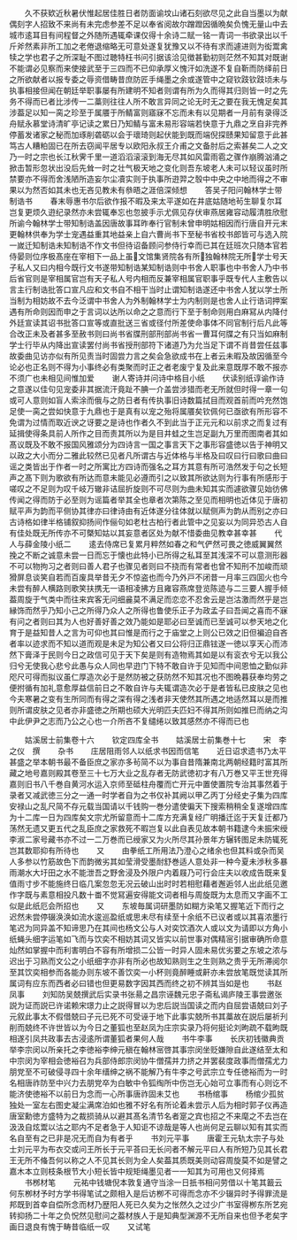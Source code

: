 <!-- { "loadSidebar": true } -->
　　久不获欵近秋暑伏惟起居佳胜日者防面谕坟山诸石刻欲尽见之此自当墨以为献偶刻字人招致不来尚有未完虑参差不足以奉省阅故尔蹭蹬因循晩矣负愧无量山中去城市逺耳目有间程督之外随所遇辄牵课仅得十余诗二赋一铭一青词一书欲录出以千斤斧然素非所工加之老倦退缩略无可意处遂复犹豫又以不待有求而遽进则为衒鬻禽犊之学也君子之所深耻不图过聴特枉书问引据该洽见徴甚勤初则茫然不知其对既谢不能谓必见察而来使接武至于三四而不已仰承厚义愧汗如洗遂不复自靳而防绎前日之所欲献者以报专委之辱资借畴昔庶防匠手绳墨之余或遂管中之窥钦跂钦跂顷未与执事相接但闻在朝廷举职事屡有所建明不知者则谓有所为久而得其归则皆一时之先务不得而已者比涉传一二藁则往往人所不敢言异同之论无时无之要在我无愧足矣其涉葢足以知一脔之珍至于属餍于所鲭富则寤寐不忘而未有以见期者一月前有录得泛舟赋永慕堂诗清旷亭记读之累日乃知鲭与富未易形容端若快意于九鼎之烹自非完养停蓄发诸家之秘而加琢削砻砺以会于瓌琦则起伏能到既而端倪探赜果知留意于此甚笃古人糟粕固已在所去窃闻平居专以欧阳永叔王介甫之文备肘后之索甚矣二人之文乃一时之宗也长江秋霁千里一道滔滔滚滚到海无尽其如风雷雨雹之骤作崩腾汹涌之掀击暂形忽状出没后先耸一时之壮气极天地之变化则吾东坡老人未可以轻议虽时所禁要亦不得而舍浅陋所造妄尔尘凟实则于执事所逰羿之彀中中央之中地而得之不审果以为然否如其未也无吝见教未有叅晤之涯倍深倾想
　　答吴子阳问翰林学士带制诰书
　　春末辱惠书尔后欲作报不暇及来太平遂如在井底姑随地茍生聊复尔耳岂复更烦久逰纪录然亦未尝辄奉忘也忽披手示尤佩见存伏审燕居雍容动履清胜欣慰所谕今翰林学士带知制诰盖因唐故事耳昨奉行官制未曾申明姑相因而行唐自开元末更翰林供奉为学士宠遇益重其地益亲上自六曹尚书下至秘书省校书郎皆可与选入院一嵗迁知制诰未知制诰不作文书但待诏备顾问参侍行幸而已其在廷班次只随本官若侍晏则位序极髙座在宰相下一品上虽文馆集贤院各有所独翰林院无所学士号天子私人又曰内相今既行文书遂带知制诰某知制诰则中书舍人职事也中书舍人乃中书后省官则是宰相属官岂有天子私人号内相而反兼宰相属官职事乎既专代人主敷告以言主行制诰批答口宣凡应和文书自不相干当时止谓知制诰遂还中书舍人犹以学士所当制为相妨故不去今泛谓中书舍人为外制翰林学士为内制则是也舍人止行诰词押案遇有所命则因而申之于言词以达所以命之之意而行下至于制命则用白麻冩从内降付外廷宣读其诏书批答口宣等或直批送三省或径付所差使命事体不同官制行后凡此等合改正未及者甚多至赦书则曰尚书省牒刑部刑部尚书省一曹耳何牒之有只当如麻制学士行毕从内降出宣读罢付尚书省授刑部符下诸道乃为允当足下谓不肖昔尝任兹事故委曲见访亦似有所见责当时固尝力言之矣会急欲成书在上者云未暇及故因循至今论必也正名则不得为小事终必有类聚而时正之者老废宁复及此来意既厚不敢不报亦不须广也未相见间惟加爱
　　谢人寄诗并问诗中格目小纸
　　伏读别纸谆谕作诗之意遂以佳句见宠委非其据流汗竟趾不腆一介盖尝涉猎而老无所就但时得一章一句或可人意则如盲人索涂而俄与之防日者有传执事旧诗数篇拭目而观首前而吟充然饱足使一脔之尝如快意于九鼎也于是真有以宠之殆将属餍矣钦佩何已亟欲有所形容不免谓为过情而取近谀之讶要之是诗也作者久不到此当于正元元和以前求之而复过有延揖使得条具前人所作之目而责其所以为是目井蛙之生岂足副九万里而图南者其如髙议既及不敢不报国风雅颂分为四诗言一国之事言天下之事形容盛徳以告于神明又以政之大小而分二雅此较然已见者凡所谓古与近体格与半格及曰叹曰行曰歌曰曲曰谣之类皆出于作者一时之所寓比方四诗而强名之耳方其意有所可浩然发于句之长短声之髙下则为歌欲有所达而意未能见必遵而引之以致其所欲达则为行事有所感形于嗟叹之不足则为叹千岐万辙非诘屈折旋则不可尽则为曲未知其实而遽欲骤见始彷佛传闻之得而防于必至则为谣篇者举其全也章者次第陈之至见而相明也近体见于唐初赋平声为韵而平侧协其律亦曰律诗由有近体遂分往体就以赋侧声为韵从而别之亦曰古诗格如律半格铺叙抑扬间作俪句如老杜古柏行者此管中之见妄以为同异恐古人自有佳处既无所传亦不可槩知姑以其妄意者区处为献不惜委曲见教幸甚幸甚
　　代人与薛金陵小纸二
　　逺去侍席已复累月粹然如春之和气俨然可畏之徳威翼翼然挽之不断之诚意未尝一日而忘于懐也此特小已所得之私耳至其浅深不可以意测形器不可以物拘习之者则曰善人君子也骤见者则曰不挠而有常者也曾不知刑不加峻而顽猾屏息谈笑自若而百废具举昔无夕不惊盗也而今乃外戸不闭昔一月率三四囬火也今未尝有醉人横路则歌笑扶携无一语相凌拂方且雍容燕席登览陈迹与二三要人握手倾葢周旋于气类中而往来宾客无问细麄莫不满足而恋恋不忍舍云是岂沽激而然乎是岂縁饰而然乎乃知小己之所得乃众人之所得也鲁使乐正子为政孟子曰吾闻之喜而不寐有问之者则曰其为人也好善好善之效乃能如是耶必曰至诚而已至诚可以参天地之化育于是益知昔人之言为可仰也其曰惟是而行之于庙堂之上则公已效之旧但褊迫自吝者率以迹求而不知以道而观是未足为知公者又曰公将归正鼎铉遂一徳以享天心而沛然下膏泽于民则今日之政信可见于天下矣是则有造物焉其如是以有衮衣兮无以我公归兮无使我心悲兮此愚与众人同也早逰门下特不敢自许于见知而中间恩恤之勤似非咫尺可得而拟议虽仁厚造次必于是然防被之获防然不知其况也不图晩暮获奉均劳之便拊循有加礼意愈厚益信前日之不敢自许与夫辄谓造次必于是者皆私已皮肤之见也今夫寒暑之变有生所同而有得之深有得之浅者非天使然其所遇之地适然耳以是而推则所谓皮肤之见者亦非盛徳之所期也硕大光明匹夫匹妇不得其所则如推巳而纳之沟中此伊尹之志而乃公之心也一介所吝不复缱绻以致其感然亦不得而已也





　　姑溪居士前集卷十六
　　钦定四库全书
　　姑溪居士前集巻十七
　　宋　李之仪　撰
　　杂书
　　庄居阻雨邻人以纸求书因而信笔
　　近日诏求遗书乃太平甚盛之举本朝书最不备臣庶之家亦多茍简不以为事自昔隋兼南北两朝经籍时富其所藏之地号嘉则殿其卷至三十七万大业之乱存者无防武徳初才有八万巻又平王世充得嘉则旧书八千巻自黄河水运入京师至砥柱舟覆而亡开元中置使置院专治其事然着于录者又减武徳三分之一通一时学者自为之书仅补其阙以甲乙丙丁分经史子集为四库安禄山之乱尺简不存元载当国请以千钱购一巻分遣使徧天下搜索稍稍全复遂增四库为十二库一日为四库矣文宗尤所留意而十二库方充满复经广明播迁迄于天复迁都乃荡然无遗又更五代之乱臣庶之家救死不暇岂复以此自表见故本朝书籍逮今未振宋绶李淑二家号藏书亦不过一二万巻而已绶家又为火所尽其孙景年方辗转图足未防辄死岂其数耶抑有所待也
　　又
　　由拳纸工所用法乃澄心之绪余也但其料或杂而吴人多参以竹筋故色下而韵微劣其如莹滑受墨耐舒巻适人意处非一种今夏未渉秋多暴雨潮水大圩田之水不能泄吾之野舍浸及外限户内着屐乃可行会庄夫以收成告既来复值雨寸步不能施终日临几案忽忽无况云破山出时时若相慰藉者邂逅邻人出此纸见邀作字既与素意相投凡数十畨不觉冩遍安得能文词者相与周旋既为太息而又字画不工似是此纸厄会所招也
　　又
　　东坡毎属词研墨防如糊方染笔又握笔近下而行之迟然未尝停辍涣涣如流水逡巡盈纸或思未尽有续至十余纸不已议者或以其喜浓墨行笔迟为同异盖不知谛思乃在其间也杨文公与人对奕饮酒次人或以文为请即以方角小纸蝇头细字运笔如飞而与饮奕不相妨其词又皆实以前世事对偶精宻引据审确所命意灿然如掌握中而利害明白不容有所增损二公皆一时异人固未易优劣要之东坡之浓与迟出于习熟而文公之小纸细字亦非有所必也故知熟则生之生则熟之贵乎无所滞阅尔至其饮奕相参而各能办则东坡不善饮奕一小杯则竟醉睡或鼾亦未尝放笔既觉读其所属词有应东而西者必曰错也但更易数字因其西而终之初不辨其当如是也
　　书赵凤事
　　刘知防吴兢撰武后实录书张昜之昌宗诬魏元忠子斋私谒庐陵王事尝邀张説为证而説已许诺赖宋璟力止之説得冒以为忠后説当国读之而内自屈尝语兢曰刘子元叙此事太不假借兢曰子元已死不可受诬于地下此事实兢所书其藁故在説后屡祈刋削而兢终不许世皆以为今日之董狐也至赵凤为庄宗实录乃将何挺论刘昫疏不载昫既相遂引凤共政事去古浸逺所谓董狐者果何人哉
　　书牛李事
　　长庆初钱徽典贡举李宗闵以所亲托之李徳裕李绅元稹在翰林宻啓其事宗闵坐贬嫌隙自此遂结至太和中宗闵为宰相会徳裕召为兵部侍郎宗闵协牛僧孺并力挤之并罢裴度政事而僧孺尤力朋党至不可破侵寻四十余年缙绅之祸不能解乃有牛李之号武宗立专任徳裕而为一时名相唐祚防至中兴力去朋党卒为白敏中令狐绹所中伤岂无心始可立事而有心则讫不能济使徳裕不以前日为念而一心所事唐祚固未艾也
　　书杨绾事
　　杨绾少孤贫独处一室左右图史凝尘满席泊如也雅不好名有所论着未尝示人后为相时郭子仪再造唐室勳徳方盛特为之裁损骑从以避其髙名清节名者寔之宾也招之不来麾之不去岂在汲汲自炫鬻以沽之耶内不足者急于人知讵不谅哉是等人也尚何足云聊以知有其实而名自至有之已非是况无而自为有者乎
　　书刘元平事
　　唐霍王元轨太宗子与处士刘元平为布衣交或问王所长于元平荅曰无长问者不解元平曰人有所短乃见其长君王无所不偹吾何以称之人不见其长则为全人矣葢其质既美则动容周旋莫不如是譬之嘉木本立则枝条根节大小短长皆中规矩绳墨见者一一知其为可用也又何择焉
　　书桞材笔
　　元祐中钱塘倪本敦复通守当涂一日扺书相问劳借以十笔其籖云何东栁材予时方学书得笔试之颇相入是后访栁不可得而念亦不少辍异时予得罪流是邦既到首幸自偿所念而材乃歴阳人死已久矣为之怅然久之过少广书室得栁东所艺宛转抑扬二十年之负怳然见慰问之葢材族人于是知典型渊源不无所自来也但予老矣字画日退良有愧于畴昔临纸一叹
　　又试笔

